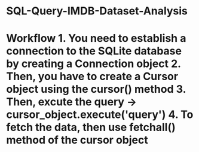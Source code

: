 # SQL-Query-IMDB-Dataset-Analysis
 # Workflow 1. You need to establish a connection to the SQLite database by creating a Connection object 2. Then, you have to create a Cursor object using the cursor() method 3. Then, excute the query -> cursor_object.execute('query') 4. To fetch the data, then use fetchall() method of the cursor object
